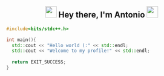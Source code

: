 <h2 align="center">
  <img src="https://emojis.slackmojis.com/emojis/images/1490884029/1971/coin.gif?1490884029" width="30"/> 
    Hey there, I'm Antonio</a> 
  <img src="https://emojis.slackmojis.com/emojis/images/1490884029/1971/coin.gif?1490884029" width="30"/> 
</h2>

<!--
**SoyTonyRodriguez/SoyTonyRodriguez** is a ✨ _special_ ✨ repository because its `README.md` (this file) appears on your GitHub profile.

Here are some ideas to get you started:

- 🔭 I’m currently working on ...
- 🌱 I’m currently learning ...
- 👯 I’m looking to collaborate on ...
- 🤔 I’m looking for help with ...
- 💬 Ask me about ...
- 📫 How to reach me: ...
- 😄 Pronouns: ...
- ⚡ Fun fact: ...
-->
```cpp
#include<bits/stdc++.h>

int main(){
  std::cout << "Hello world (:" << std::endl;
  std::cout << "Welcome to my profile!" << std::endl;
  
  return EXIT_SUCCESS;
}
```

